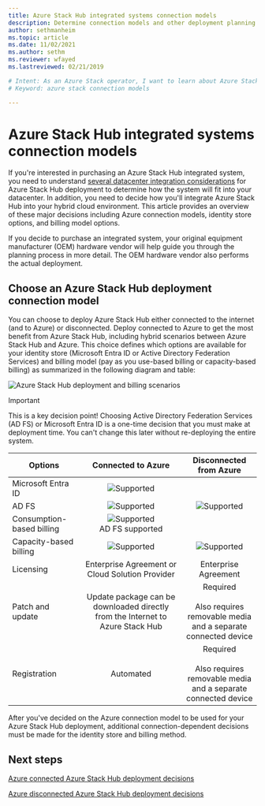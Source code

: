 ```yaml
---
title: Azure Stack Hub integrated systems connection models 
description: Determine connection models and other deployment planning decisions for Azure Stack Hub integrated systems.
author: sethmanheim
ms.topic: article
ms.date: 11/02/2021
ms.author: sethm
ms.reviewer: wfayed
ms.lastreviewed: 02/21/2019

# Intent: As an Azure Stack operator, I want to learn about Azure Stack integrated systems connection models before I deploy.
# Keyword: azure stack connection models

---
```



# Azure Stack Hub integrated systems connection models

If you're interested in purchasing an Azure Stack Hub integrated system, you need to understand [several datacenter integration considerations](azure-stack-datacenter-integration.md) for Azure Stack Hub deployment to determine how the system will fit into your datacenter. In addition, you need to decide how you'll integrate Azure Stack Hub into your hybrid cloud environment. This article provides an overview of these major decisions including Azure connection models, identity store options, and billing model options.

If you decide to purchase an integrated system, your original equipment manufacturer (OEM) hardware vendor will help guide you through the planning process in more detail. The OEM hardware vendor also performs the actual deployment.

## Choose an Azure Stack Hub deployment connection model

You can choose to deploy Azure Stack Hub either connected to the internet (and to Azure) or disconnected. Deploy connected to Azure to get the most benefit from Azure Stack Hub, including hybrid scenarios between Azure Stack Hub and Azure. This choice defines which options are available for your identity store (Microsoft Entra ID or Active Directory Federation Services) and billing model (pay as you use-based billing or capacity-based billing) as summarized in the following diagram and table:

![Azure Stack Hub deployment and billing scenarios](media/azure-stack-connection-models/azure-stack-scenarios.png)
  
> [!IMPORTANT]
> This is a key decision point! Choosing Active Directory Federation Services (AD FS) or Microsoft Entra ID is a one-time decision that you must make at deployment time. You can't change this later without re-deploying the entire system.  

|Options|Connected to Azure|Disconnected from Azure|
|-----|:-----:|:-----:|
|Microsoft Entra ID|![Supported](media/azure-stack-connection-models/check.png)| |
|AD FS|![Supported](media/azure-stack-connection-models/check.png)|![Supported](media/azure-stack-connection-models/check.png)|
|Consumption-based billing|![Supported](media/azure-stack-connection-models/check.png) <br /> AD FS supported| |
|Capacity-based billing|![Supported](media/azure-stack-connection-models/check.png)|![Supported](media/azure-stack-connection-models/check.png)|
|Licensing| Enterprise Agreement or Cloud Solution Provider | Enterprise Agreement |
|Patch and update|Update package can be downloaded directly from the Internet to Azure Stack Hub |  Required<br><br>Also requires removable media<br> and a separate connected device |
| Registration | Automated | Required<br><br>Also requires removable media<br> and a separate connected device |

After you've decided on the Azure connection model to be used for your Azure Stack Hub deployment, additional connection-dependent decisions must be made for the identity store and billing method.

## Next steps

[Azure connected Azure Stack Hub deployment decisions](azure-stack-connected-deployment.md)

[Azure disconnected Azure Stack Hub deployment decisions](azure-stack-disconnected-deployment.md)
